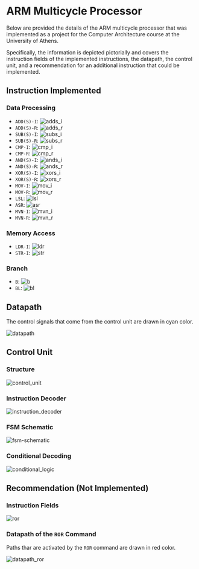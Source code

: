 # ARM Multicycle Processor

Below are provided the details of the ARM multicycle processor that was implemented as a project for the Computer Architecture course at the University of Athens.

Specifically, the information is depicted pictorially and covers the instruction fields of the implemented instructions, the datapath, the control unit, and a recommendation for an additional instruction that could be implemented.

## Instruction Implemented

### Data Processing

- `ADD(S)-I`: ![adds_i](./README/adds_i.png "adds_i")
- `ADD(S)-R`: ![adds_r](./README/adds_r.png "adds_r")
- `SUB(S)-I`: ![subs_i](./README/subs_i.png "subs_i")
- `SUB(S)-R`: ![subs_r](./README/subs_r.png "subs_r")
- `CMP-I`: ![cmp_i](./README/cmp_i.png "cmp_i")
- `CMP-R`: ![cmp_r](./README/cmp_r.png "cmp_r")
- `AND(S)-I`: ![ands_i](./README/ands_i.png "ands_i")
- `AND(S)-R`: ![ands_r](./README/ands_r.png "ands_r")
- `XOR(S)-I`: ![xors_i](./README/xors_i.png "xors_i")
- `XOR(S)-R`: ![xors_r](./README/xors_r.png "xors_r")
- `MOV-I`: ![mov_i](./README/mov_i.png "mov_i")
- `MOV-R`: ![mov_r](./README/mov_r.png "mov_r")
- `LSL`: ![lsl](./README/lsl.png "lsl")
- `ASR`: ![asr](./README/asr.png "asr")
- `MVN-I`: ![mvn_i](./README/mvn_i.png "mvn_i")
- `MVN-R`: ![mvn_r](./README/mvn_r.png "mvn_r")

### Memory Access

- `LDR-I`: ![ldr](./README/ldr.png "ldr")
- `STR-I`: ![str](./README/str.png "str")

### Branch

- `B`: ![b](./README/b.png "b")
- `BL`: ![bl](./README/bl.png "bl")

## Datapath

The control signals that come from the control unit are drawn in cyan color.

![datapath](./README/datapath.png "datapath")

## Control Unit

### Structure

![control_unit](./README/control_unit.png "control_unit")

### Instruction Decoder

![instruction_decoder](./README/instruction_decoder.png "instruction_decoder")

### FSM Schematic

![fsm-schematic](./README/fsm-schematic.png "fsm-schematic")

### Conditional Decoding

![conditional_logic](./README/conditional_logic.png "conditional_logic")

## Recommendation (Not Implemented)

### Instruction Fields

![ror](./README/ror.png "ror")

### Datapath of the `ROR` Command

Paths thar are activated by the `ROR` command are drawn in red color.

![datapath_ror](./README/datapath_ror.png "datapath_ror")
